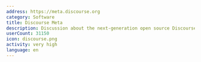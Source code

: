 ```yaml
---
address: https://meta.discourse.org
category: Software
title: Discourse Meta
description: Discussion about the next-generation open source Discourse forum software
userCount: 31150
icon: discourse.png
activity: very high
language: en
---
```

